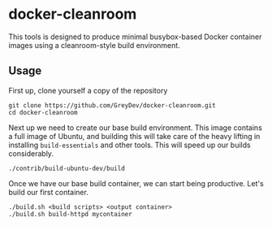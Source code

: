 docker-cleanroom
================

This tools is designed to produce minimal busybox-based Docker container images using a cleanroom-style build environment.

Usage
---
First up, clone yourself a copy of the repository

```
git clone https://github.com/GreyDev/docker-cleanroom.git
cd docker-cleanroom
```

Next up we need to create our base build environment. This image contains a full image of Ubuntu, and building this will take care of the heavy lifting in installing `build-essentials` and other tools. This will speed up our builds considerably.

```
./contrib/build-ubuntu-dev/build
```

Once we have our base build container, we can start being productive. Let's build our first container.

```
./build.sh <build scripts> <output container>
./build.sh build-httpd mycontainer
```
